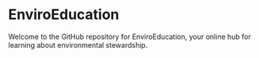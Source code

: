 # EnviroEducation
Welcome to the GitHub repository for EnviroEducation, your online hub for learning about environmental stewardship.

